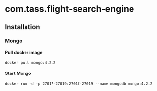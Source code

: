 # com.tass.flight-search-engine

## Installation

### Mongo

#### Pull docker image
    docker pull mongo:4.2.2
    
#### Start Mongo
    docker run -d -p 27017-27019:27017-27019 --name mongodb mongo:4.2.2
